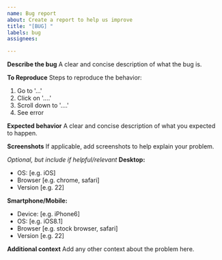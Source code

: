 ```yaml
---
name: Bug report
about: Create a report to help us improve
title: "[BUG] "
labels: bug
assignees:

---
```


**Describe the bug**
A clear and concise description of what the bug is.

**To Reproduce**
Steps to reproduce the behavior:
1. Go to '...'
2. Click on '....'
3. Scroll down to '....'
4. See error

**Expected behavior**
A clear and concise description of what you expected to happen.

**Screenshots**
If applicable, add screenshots to help explain your problem.

_Optional, but include if helpful/relevant_
**Desktop:**
 - OS: [e.g. iOS]
 - Browser [e.g. chrome, safari]
 - Version [e.g. 22]

**Smartphone/Mobile:**
 - Device: [e.g. iPhone6]
 - OS: [e.g. iOS8.1]
 - Browser [e.g. stock browser, safari]
 - Version [e.g. 22]

**Additional context**
Add any other context about the problem here.
